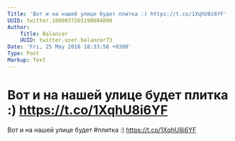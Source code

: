 ```yaml
---
Title: 'Вот и на нашей улице будет плитка :) https://t.co/1XqhU8i6YF'
UUID: twitter.1000037265190604800
Author:
    Title: Balancer
    UUID: twitter.user.balancer73
Date: 'Fri, 25 May 2018 18:33:58 +0300'
Type: Post
Markup: Text
---
```


# Вот и на нашей улице будет плитка :) https://t.co/1XqhU8i6YF

Вот и на нашей улице будет #плитка :)
https://t.co/1XqhU8i6YF